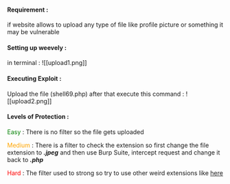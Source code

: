 #### Requirement :
if website allows to upload any type of file like profile picture or something it may be vulnerable

#### Setting up weevely :
in terminal :
![[upload1.png]]
#### Executing Exploit :
Upload the file (shell69.php) after that execute this command :
![[upload2.png]]
#### Levels of Protection :

<span style="color: green;">Easy</span> : There is no filter so the file gets uploaded

<span style="color: orange;">Medium</span> : There is a filter to check the extension so first change the file extension to ***.jpeg*** and then use Burp Suite, intercept request and  change it back to ***.php***

<span style="color: red;">Hard</span> : The filter used to strong so try to use other weird extensions like [here](https://github.com/imran-parray/Web-Sec-CheatSheet/blob/master/File-Upload-test.txt)

